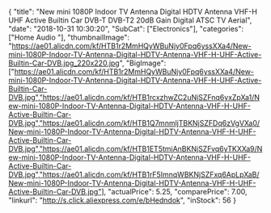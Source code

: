 {
	"title": "New mini 1080P Indoor TV Antenna Digital HDTV Antenna VHF-H UHF Active Builtin Car DVB-T DVB-T2 20dB Gain Digital ATSC TV Aerial",
	"date": "2018-10-31 10:30:20",
	"SubCat": ["Electronics"],
	"categories": ["Home Audio "],
	"thumbnailImage": "https://ae01.alicdn.com/kf/HTB1r2MmHQyWBuNjy0Fpq6yssXXa4/New-mini-1080P-Indoor-TV-Antenna-Digital-HDTV-Antenna-VHF-H-UHF-Active-Builtin-Car-DVB.jpg_220x220.jpg",
	"BigImage": ["https://ae01.alicdn.com/kf/HTB1r2MmHQyWBuNjy0Fpq6yssXXa4/New-mini-1080P-Indoor-TV-Antenna-Digital-HDTV-Antenna-VHF-H-UHF-Active-Builtin-Car-DVB.jpg","https://ae01.alicdn.com/kf/HTB1rcxzhwZC2uNjSZFnq6yxZpXa1/New-mini-1080P-Indoor-TV-Antenna-Digital-HDTV-Antenna-VHF-H-UHF-Active-Builtin-Car-DVB.jpg","https://ae01.alicdn.com/kf/HTB1Q7mnmljTBKNjSZFDq6zVgVXa0/New-mini-1080P-Indoor-TV-Antenna-Digital-HDTV-Antenna-VHF-H-UHF-Active-Builtin-Car-DVB.jpg","https://ae01.alicdn.com/kf/HTB1ET5tmiAnBKNjSZFvq6yTKXXa9/New-mini-1080P-Indoor-TV-Antenna-Digital-HDTV-Antenna-VHF-H-UHF-Active-Builtin-Car-DVB.jpg","https://ae01.alicdn.com/kf/HTB1rF5ImnqWBKNjSZFxq6ApLpXaB/New-mini-1080P-Indoor-TV-Antenna-Digital-HDTV-Antenna-VHF-H-UHF-Active-Builtin-Car-DVB.jpg"],
	"actualPrice": 5.25,
	"comparePrice": 7.00,
	"linkurl": "http://s.click.aliexpress.com/e/bHedndok",
	"inStock": 56
}
